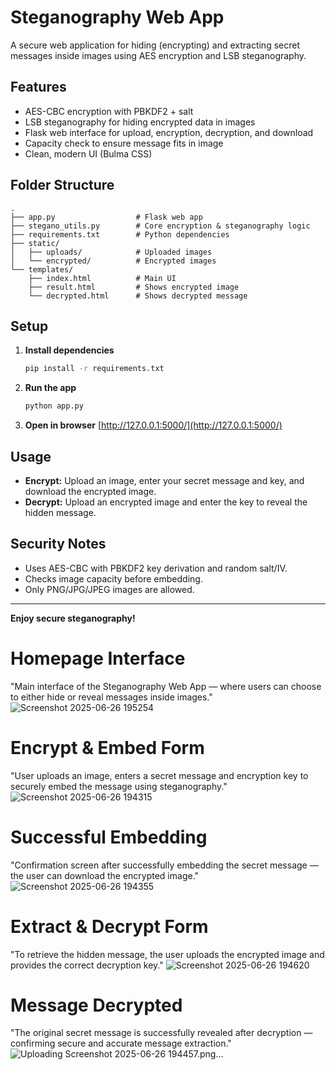 # Steganography Web App

A secure web application for hiding (encrypting) and extracting secret messages inside images using AES encryption and LSB steganography.

## Features
- AES-CBC encryption with PBKDF2 + salt
- LSB steganography for hiding encrypted data in images
- Flask web interface for upload, encryption, decryption, and download
- Capacity check to ensure message fits in image
- Clean, modern UI (Bulma CSS)

## Folder Structure
```
.
├── app.py                  # Flask web app
├── stegano_utils.py        # Core encryption & steganography logic
├── requirements.txt        # Python dependencies
├── static/
│   ├── uploads/            # Uploaded images
│   └── encrypted/          # Encrypted images
└── templates/
    ├── index.html          # Main UI
    ├── result.html         # Shows encrypted image
    └── decrypted.html      # Shows decrypted message
```

## Setup
1. **Install dependencies**
   ```bash
   pip install -r requirements.txt
   ```

2. **Run the app**
   ```bash
   python app.py
   ```

3. **Open in browser**
   [http://127.0.0.1:5000/](http://127.0.0.1:5000/)

## Usage
- **Encrypt:** Upload an image, enter your secret message and key, and download the encrypted image.
- **Decrypt:** Upload an encrypted image and enter the key to reveal the hidden message.

## Security Notes
- Uses AES-CBC with PBKDF2 key derivation and random salt/IV.
- Checks image capacity before embedding.
- Only PNG/JPG/JPEG images are allowed.

---
**Enjoy secure steganography!** 

# Homepage Interface
"Main interface of the Steganography Web App — where users can choose to either hide or reveal messages inside images."
![Screenshot 2025-06-26 195254](https://github.com/user-attachments/assets/0674e1bc-9e94-4180-b014-d53dd8b6ab7c)

# Encrypt & Embed Form
"User uploads an image, enters a secret message and encryption key to securely embed the message using steganography."
![Screenshot 2025-06-26 194315](https://github.com/user-attachments/assets/3ee88ff1-4b30-464d-8a39-c1fec2285f21)

# Successful Embedding
"Confirmation screen after successfully embedding the secret message — the user can download the encrypted image."
![Screenshot 2025-06-26 194355](https://github.com/user-attachments/assets/bc3823bb-048f-480d-87f3-cc0311cfd549)

# Extract & Decrypt Form
"To retrieve the hidden message, the user uploads the encrypted image and provides the correct decryption key."
![Screenshot 2025-06-26 194620](https://github.com/user-attachments/assets/5d5958f4-b23f-439d-98c6-c6168b862550)

# Message Decrypted
"The original secret message is successfully revealed after decryption — confirming secure and accurate message extraction."
![Uploading Screenshot 2025-06-26 194457.png…]()






